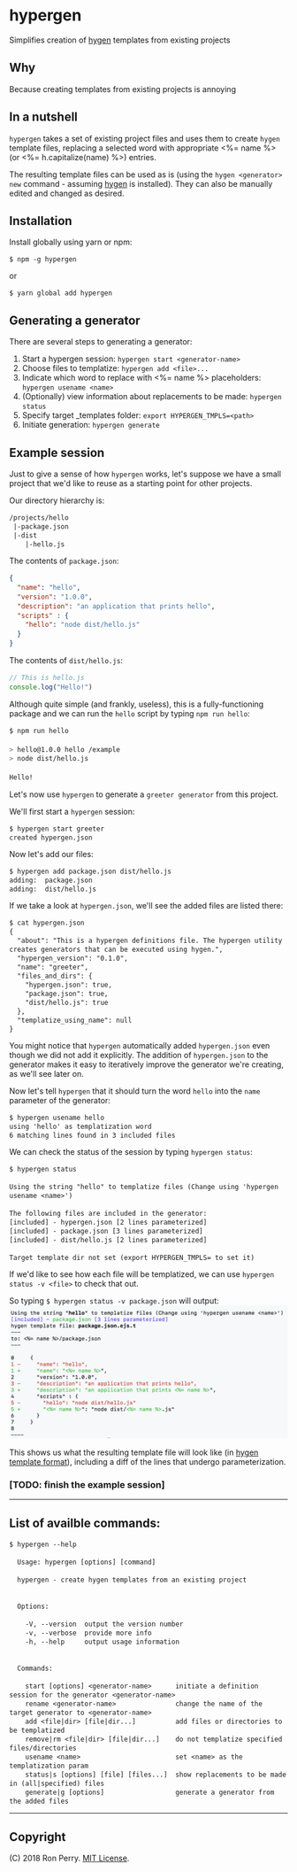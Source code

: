 # hypergen
Simplifies creation of [hygen](http://www.hygen.io) templates from existing projects

## Why

Because creating templates from existing projects is annoying

## In a nutshell

`hypergen` takes a set of existing project files and uses them to create
`hygen` template files, replacing a selected word with appropriate <%= name %> (or <%= h.capitalize(name) %>) entries.

The resulting template files can be used as is (using the `hygen <generator> new` command - assuming [hygen](http://www.hygen.io) is installed).  They can also be manually edited and changed as desired.


## Installation

Install globally using yarn or npm:

```
$ npm -g hypergen
```
or
```
$ yarn global add hypergen
```

## Generating a generator

There are several steps to generating a generator:

1. Start a hypergen session: `hypergen start <generator-name>`
1. Choose files to templatize:  `hypergen add <file>...`
1. Indicate which word to replace with <%= name %> placeholders: `hypergen usename <name>`
1. (Optionally) view information about replacements to be made: `hypergen status`
1. Specify target _templates folder: `export HYPERGEN_TMPLS=<path>`
1. Initiate generation: `hypergen generate`

## Example session

Just to give a sense of how `hypergen` works, let's suppose we have a small project that we'd like to reuse as a starting point for other projects.

Our directory hierarchy is:

```
/projects/hello
 |-package.json
 |-dist
    |-hello.js
```

The contents of `package.json`:

```json
{
  "name": "hello",
  "version": "1.0.0",
  "description": "an application that prints hello",
  "scripts" : {
    "hello": "node dist/hello.js"
  }
}
```

The contents of `dist/hello.js`:

```js
// This is hello.js
console.log("Hello!")
```

Although quite simple (and frankly, useless), this is a fully-functioning package 
and we can run the `hello` script by typing `npm run hello`:

```bash
$ npm run hello

> hello@1.0.0 hello /example
> node dist/hello.js

Hello!
```

Let's now use `hypergen` to generate a `greeter generator` from this project.

We'll first start a `hypergen` session:
```
$ hypergen start greeter
created hypergen.json
```

Now let's add our files:

```
$ hypergen add package.json dist/hello.js 
adding:  package.json
adding:  dist/hello.js
```

If we take a look at `hypergen.json`, we'll see the added files are listed there:

```
$ cat hypergen.json 
{
  "about": "This is a hypergen definitions file. The hypergen utility creates generators that can be executed using hygen.",
  "hypergen_version": "0.1.0",
  "name": "greeter",
  "files_and_dirs": {
    "hypergen.json": true,
    "package.json": true,
    "dist/hello.js": true
  },
  "templatize_using_name": null
}
```

You might notice that `hypergen` automatically added `hypergen.json` even though
we did not add it explicitly.  The addition of `hypergen.json` to the generator
makes it easy to iteratively improve the generator we're creating, as we'll see later on.

Now let's tell `hypergen` that it should turn the word `hello` into the `name` parameter
of the generator:

```
$ hypergen usename hello
using 'hello' as templatization word
6 matching lines found in 3 included files
```

We can check the status of the session by typing `hypergen status`:
```
$ hypergen status 

Using the string "hello" to templatize files (Change using 'hypergen usename <name>')

The following files are included in the generator:
[included] - hypergen.json [2 lines parameterized]
[included] - package.json [3 lines parameterized]
[included] - dist/hello.js [2 lines parameterized]

Target template dir not set (export HYPERGEN_TMPLS= to set it)
```

If we'd like to see how each file will be templatized, we can use `hypergen status -v <file>` to check that out.

So typing ```$ hypergen status -v package.json``` will output:
![Alt example](example/example_status.png)

This shows us what the resulting template file will look like (in [hygen template format](http://www.hygen.io/templates)), including a diff of the lines that undergo parameterization. 

### [TODO:  finish the example session]
---

## List of availble commands:
```
$ hypergen --help

  Usage: hypergen [options] [command]

  hypergen - create hygen templates from an existing project


  Options:

    -V, --version  output the version number
    -v, --verbose  provide more info
    -h, --help     output usage information


  Commands:

    start [options] <generator-name>      initiate a definition session for the generator <generator-name>
    rename <generator-name>               change the name of the target generator to <generator-name>
    add <file|dir> [file|dir...]          add files or directories to be templatized
    remove|rm <file|dir> [file|dir...]    do not templatize specified files/directories
    usename <name>                        set <name> as the templatization param
    status|s [options] [file] [files...]  show replacements to be made in (all|specified) files
    generate|g [options]                  generate a generator from the added files
```

---


## Copyright
(C) 2018 Ron Perry. [MIT License](LICENSE.txt).